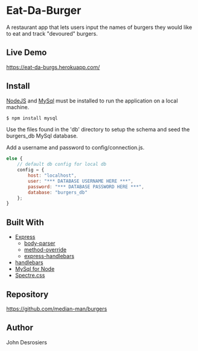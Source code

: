 # Eat-Da-Burger
A restaurant app that lets users input the names of burgers they would like to eat and track "devoured" burgers.

## Live Demo
https://eat-da-burgs.herokuapp.com/

## Install
[NodeJS](https://nodejs.org/en/) and [MySql](https://www.mysql.com/S) must be installed to run the application on a local machine.

```sh
$ npm install mysql
```
Use the files found in the 'db' directory to setup the schema and seed the burgers_db MySql database.

Add a username and password to config/connection.js.
```js
else {
	// default db config for local db
	config = {
		host: "localhost",
		user: "*** DATABASE USERNAME HERE ***",
		password: "*** DATABASE PASSWORD HERE ***",
		database: "burgers_db"
	};
}
```
## Built With
* [Express](http://expressjs.com/)
	* [body-parser](https://www.npmjs.com/package/body-parser)
	* [method-override](https://www.npmjs.com/package/method-override)
	* [express-handlebars](https://github.com/ericf/express-handlebars)
* [handlebars](http://handlebarsjs.com/)
* [MySql for Node](https://github.com/mysqljs/mysql)
* [Spectre.css](https://picturepan2.github.io/spectre/index.html)

## Repository
https://github.com/median-man/burgers

## Author
John Desrosiers
